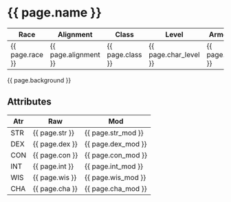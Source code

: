 # {{ page.name }}

| Race            | Alignment            | Class            | Level                 | Armor         | HP            |
|-----------------|----------------------|------------------|-----------------------|---------------|---------------|
| {{ page.race }} | {{ page.alignment }} | {{ page.class }} | {{ page.char_level }} | {{ page.ac }} | {{ page.hp }} |

{{ page.background }}

## Attributes

| Atr | Raw            | Mod
|-----|----------------|-------------------
| STR | {{ page.str }} | {{ page.str_mod }}
| DEX | {{ page.dex }} | {{ page.dex_mod }}
| CON | {{ page.con }} | {{ page.con_mod }}
| INT | {{ page.int }} | {{ page.int_mod }}
| WIS | {{ page.wis }} | {{ page.wis_mod }}
| CHA | {{ page.cha }} | {{ page.cha_mod }}
